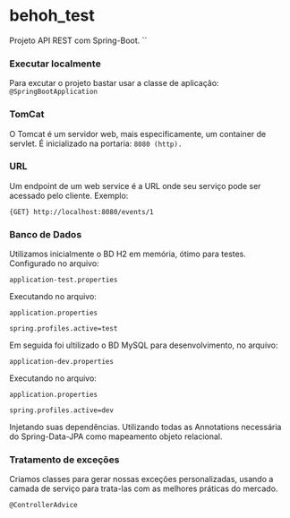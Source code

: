# behoh_test

Projeto API REST com Spring-Boot.
``
### Executar localmente
Para excutar o projeto bastar usar a classe de aplicação:
`@SpringBootApplication`

### TomCat
O Tomcat é um servidor web, mais especificamente, um container de servlet. É inicializado na portaria: `8080 (http).`

### URL
Um endpoint de um web service é a URL onde seu serviço pode ser acessado pelo cliente. Exemplo:

`{GET} http://localhost:8080/events/1`

### Banco de Dados
Utilizamos inicialmente o BD H2 em memória, ótimo para testes. Configurado no arquivo:

`application-test.properties`

Executando no arquivo:

`application.properties`

`spring.profiles.active=test`

Em seguida foi ultilizado o BD MySQL para desenvolvimento, no arquivo:

`application-dev.properties`

Executando no arquivo:

`application.properties`

`spring.profiles.active=dev`

Injetando suas dependências. Utilizando todas as  Annotations necessária do Spring-Data-JPA como mapeamento objeto relacional.

### Tratamento de exceções
Criamos classes para gerar nossas exceções personalizadas, usando a camada de serviço para trata-las com as melhores práticas do mercado.

`@ControllerAdvice`

